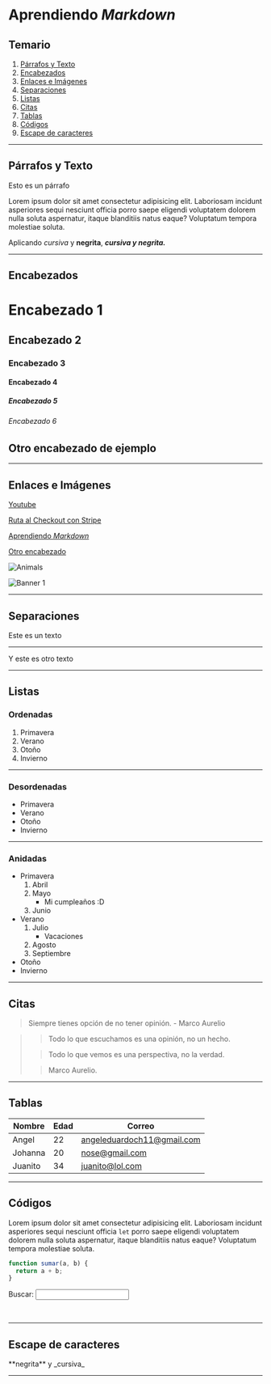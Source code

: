 # Aprendiendo _Markdown_

## Temario

1. [Párrafos y Texto](#párrafos-y-texto)
1. [Encabezados](#encabezados)
1. [Enlaces e Imágenes](#enlaces-e-imágenes)
1. [Separaciones](#separaciones)
1. [Listas](#listas)
1. [Citas](#citas)
1. [Tablas](#tablas)
1. [Códigos](#códigos)
1. [Escape de caracteres](#escape-de-caracteres)

---

## Párrafos y Texto

Esto es un párrafo

Lorem ipsum dolor sit amet consectetur adipisicing elit. Laboriosam incidunt asperiores sequi nesciunt officia porro saepe eligendi voluptatem dolorem nulla soluta aspernatur, itaque blanditiis natus eaque? Voluptatum tempora molestiae soluta.

Aplicando _cursiva_ y **negrita**, **_cursiva y negrita._**

---

## Encabezados

# Encabezado 1

## Encabezado 2

### Encabezado 3

#### Encabezado 4

##### Encabezado 5

###### Encabezado 6

## Otro encabezado de ejemplo

---

## Enlaces e Imágenes

[Youtube](https://youtube.com)

[Ruta al Checkout con Stripe](/Ejercicios%20-%20AJAX/7_stripe-checkout.html)

[Aprendiendo _Markdown_](#aprendiendo-_markdown_)

[Otro encabezado](#otro-encabezado-de-ejemplo)

![Animals](https://placeimg.com/640/480/animals)

![Banner 1](/Ejercicios%20-%20AJAX/assets/banner%201.png)

---

## Separaciones

Este es un texto

---

Y este es otro texto

---

## Listas

### Ordenadas

1. Primavera
1. Verano
1. Otoño
1. Invierno

---

### Desordenadas

- Primavera
- Verano
- Otoño
- Invierno

---

### Anidadas

- Primavera
  1.  Abril
  1.  Mayo
      <!-- prettier-ignore -->
      - Mi cumpleaños :D
  1.  Junio
- Verano
  1. Julio
     <!-- prettier-ignore -->
        - Vacaciones
  1. Agosto
  1. Septiembre
- Otoño
- Invierno

---

## Citas

> Siempre tienes opción de no tener opinión. - Marco Aurelio

>> Todo lo que escuchamos es una opinión, no un hecho.
>
>> Todo lo que vemos es una perspectiva, no la verdad.
>
>> Marco Aurelio.

---

## Tablas

| Nombre  | Edad | Correo                     |
| ------- | ---- | -------------------------- |
| Angel   | 22   | angeleduardoch11@gmail.com |
| Johanna | 20   | nose@gmail.com             |
| Juanito | 34   | juanito@lol.com            |

---

## Códigos

Lorem ipsum dolor sit amet consectetur adipisicing elit. Laboriosam incidunt asperiores sequi nesciunt officia `let` porro saepe eligendi voluptatem dolorem nulla soluta aspernatur, itaque blanditiis natus eaque? Voluptatum tempora molestiae soluta.

```js
function sumar(a, b) {
  return a + b;
}
```

<form>
<label for="q">Buscar:</label>
<input type="search" name="q" id= "q">
</form>

<!--- Esto es un comentario en Markdown -->
<br>

---

## Escape de caracteres

\*\*negrita\*\* y \_cursiva\_

---
